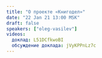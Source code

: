 ```yaml
---
title: "О проекте «Книгодел»"
date: "22 Jan 21 13:00 MSK"
draft: false
speakers: ["oleg-vasilev"]  
videos:
  доклад: L51DCfkwoBI
  обсуждение доклада: jVyKPPnLz7c
---
```

